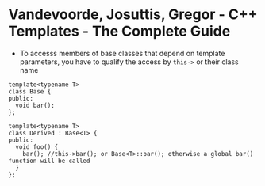 # Vandevoorde, Josuttis, Gregor - C++ Templates - The Complete Guide

* To accesss members of base classes that depend on template parameters, you have to qualify the access by `this->` or their class name
```
template<typename T>
class Base {
public:
  void bar();
};

template<typename T>
class Derived : Base<T> {
public:
  void foo() {
    bar(); //this->bar(); or Base<T>::bar(); otherwise a global bar() function will be called
  }
};
```

